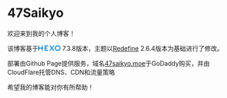 # 47Saikyo

欢迎来到我的个人博客！

该博客基于<a href="https://hexo.io/zh-cn/"><img src="https://raw.githubusercontent.com/hexojs/logo/master/hexo-logo.png" style="height:12px"/></a> 7.3.8版本，主题以[Redefine](https://github.com/EvanNotFound/hexo-theme-redefine) 2.6.4版本为基础进行了修改。

部署由Github Page提供服务，域名[47saikyo.moe](https://47saikyo.moe/)于GoDaddy购买，并由CloudFlare托管DNS、CDN和流量策略

希望我的博客能对你有所帮助！
